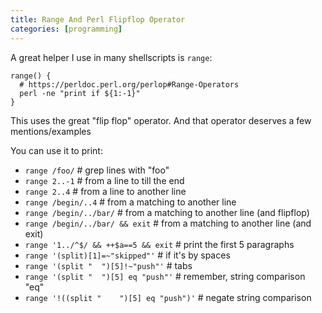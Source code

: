 ```yaml
---
title: Range And Perl Flipflop Operator
categories: [programming]
---
```


A great helper I use in many shellscripts is `range`:

```
range() {
  # https://perldoc.perl.org/perlop#Range-Operators
  perl -ne "print if ${1:-1}"
}
```

This uses the great "flip flop" operator. And that operator deserves a few mentions/examples

You can use it to print:

- `range /foo/`                            # grep lines with "foo"
- `range 2..-1`                            # from a line to till the end
- `range 2..4`                             # from a line to another line
- `range /begin/..4`                       # from a matching to another line
- `range /begin/../bar/`                   # from a matching to another line (and flipflop)
- `range /begin/../bar/ && exit`           # from a matching to another line (and exit)
- `range '1../^$/ && ++$a==5 && exit`      # print the first 5 paragraphs
- `range '(split)[1]=~"skipped"'`          # if it's by spaces
- `range '(split "	")[5]!~"push"'`        # tabs
- `range '(split "	")[5] eq "push"'`      # remember, string comparison "eq"
- `range '!((split "	")[5] eq "push")'` # negate string comparison
